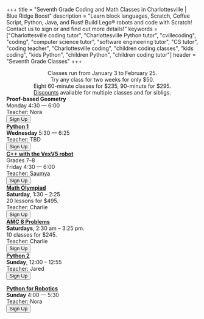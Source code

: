 +++
title = "Seventh Grade Coding and Math Classes in Charlottesville | Blue Ridge Boost"
description = "Learn block languages, Scratch, Coffee Script, Python, Java, and Rust! Build Lego&reg; robots and code with Scratch! Contact us to sign or and find out more details!"
keywords = ["Charlottesville coding tutor", "Charlottesville Python tutor", "cvillecoding", "coding", "computer science tutor", "software engineering tutor", "CS tutor", "coding teacher", "Charlottesville coding", "children coding classes", "kids coding", "kids Python", "children Python", "children coding tutor"]
header = "Seventh Grade Classes"
+++
<div class="container px-2">
    <div class="row  justify-content-center">
        <div class="col-12 p-2 darknote">
            <center>
            Classes run from January 3 to February 25. <span class="below-md"><br></span>
            Try any class for two weeks for only $50. <span class="below-md"><br></span>
            Eight 60-minute classes for $235, 90-minute for $295.<br>
            <a href="/discounts">Discounts</a> available for multiple classes and for sibligs.
            </center>
        </div>
    </div>
    <div class="row">
        <div class="col-12">
            <div class="d-flex flex-wrap justify-content-evenly gap-3">
                <div> 
                    <b>Proof-based Geometry</b></br>
                    Monday</a></b> 4:30 &mdash; 6:00<br>
                    Teacher: Nora<br>
                    <a href="https://winter-24-geometry.cheddarup.com">
                        <button class="button-8s" role="button">Sign Up</button></a>
                </div>
                <div>
                    <a href="/class/coding/python"><b>Python 1</b></a></br>
                    <b>Wednesday</b> 5:30 &mdash; 6:25<br>
                    Teacher: TBD<br>
                    <a href="https://winter-24-advanced-python-part1.cheddarup.com">
                                <button class="button-8s" role="button">Sign Up</button></a>
                </div>
                <div>
                    <a href="/class/coding/c++vexv5"><b>C++ with the VexV5 robot</b></a> <br>
                        Grades 7&ndash;8<br>
                        Friday</a></b> 4:30 &mdash; 6:00<br>
                        Teacher: <a href="/instructor#saumya">Saumya</a><br>
                        <a href="https://winter-24-vexv5.cheddarup.com">
                        <button class="button-8s" role="button">Sign Up</button></a>
                </div>
                <div>
                    <a href="/class/math/math-olympiad/"><b>Math Olympiad</b></a><br>
                    <b>Saturday</b>, 1:30 &ndash; 2:25<br>
                    20 lessons for $495. <br>
                    Teacher: Charlie<br>
                    <a href="https://competition-math-grades-6-to-6.cheddarup.com" class="btn-small">
                        <button class="button-8s" role="button">Sign Up</button></a>
                </div>
                <div>
                    <a href="/class/math/amc-coach/"><b>AMC 8 Problems</b></a><br>
                    <b>Saturdays</b>, 2:30 am &ndash; 3:25 pm.<br>
                    10 classes for $245.<br>
                    Teacher: Charlie<br>
                    <a href="https://competition-math-amc8.cheddarup.com" class="btn-small">
                        <button class="button-8s" role="button">Sign Up</button></a>
                </div>
                <div>
                    <a href="/class/coding/python"><b>Python 2</b></a></br>
                    <b>Sunday</b>, 12:00 &ndash; 12:55<br>
                    Teacher: Jared<br>
                    <a href="https://winter-24-advanced-python-part2.cheddarup.com"> <button class="button-8s" role="button">Sign Up</button></a></p>
                </div>  
                <div>
                    <a href="/class/coding/python-spike/"><b>Python for Robotics</b></a></br>
                    <b>Sunday</b> 4:00 &mdash; 5:30<br>
                    Teacher: Nora<br>
                    <a href="https://winter-24-python-spike.cheddarup.com"><button class="button-8s" role="button">Sign Up</button></a>
                </div>
            </div>
        </div>
    </div>
</div>